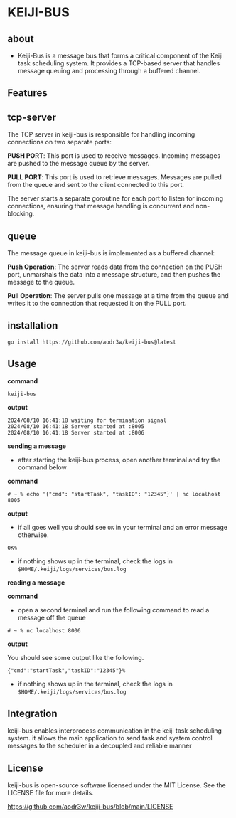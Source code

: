 # KEIJI-BUS

## about

- Keiji-Bus is a message bus that forms a critical component of the Keiji task scheduling system. It provides a TCP-based server that handles message queuing and processing through a buffered channel.

## Features

## tcp-server

The TCP server in keiji-bus is responsible for handling incoming connections on two separate ports:

**PUSH PORT**: This port is used to receive messages. Incoming messages are pushed to the message queue by the server.

**PULL PORT**: This port is used to retrieve messages. Messages are pulled from the queue and sent to the client connected to this port.

The server starts a separate goroutine for each port to listen for incoming connections, ensuring that message handling is concurrent and non-blocking.

## queue

The message queue in keiji-bus is implemented as a buffered channel:

**Push Operation**: The server reads data from the connection on the PUSH port, unmarshals the data into a message structure, and then pushes the message to the queue.

**Pull Operation**: The server pulls one message at a time from the queue and writes it to the connection that requested it on the PULL port.

## installation

```
go install https://github.com/aodr3w/keiji-bus@latest
```

## Usage

**command**

```
keiji-bus
```

**output**

```
2024/08/10 16:41:18 waiting for termination signal
2024/08/10 16:41:18 Server started at :8005
2024/08/10 16:41:18 Server started at :8006
```
**sending a message**

- after starting the keiji-bus process, open another terminal and try the command below

**command**

```
# ~ % echo '{"cmd": "startTask", "taskID": "12345"}' | nc localhost 8005
```   
**output**

- if all goes well you should see `OK` in your terminal and an error message otherwise. 

```
OK%
```
- if nothing shows up in the terminal, check the logs in `$HOME/.keiji/logs/services/bus.log`

**reading a message**

**command**

- open a second terminal and run the following command to read a message off the queue

```
# ~ % nc localhost 8006 
```

**output**

You should see some output like the following.

```
{"cmd":"startTask","taskID":"12345"}%
```

- if nothing shows up in the terminal, check the logs in `$HOME/.keiji/logs/services/bus.log`

## Integration

keiji-bus enables interprocess communication in the keiji task scheduling system. it allows the main application to send task and system control messages to the scheduler in a decoupled and reliable manner

## License
keiji-bus is open-source software licensed under the MIT License. See the LICENSE file for more details.

https://github.com/aodr3w/keiji-bus/blob/main/LICENSE
